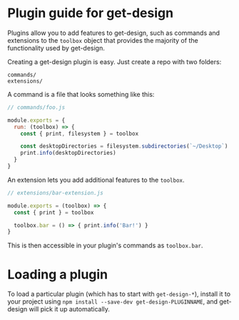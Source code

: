 # Plugin guide for get-design

Plugins allow you to add features to get-design, such as commands and
extensions to the `toolbox` object that provides the majority of the functionality
used by get-design.

Creating a get-design plugin is easy. Just create a repo with two folders:

```
commands/
extensions/
```

A command is a file that looks something like this:

```js
// commands/foo.js

module.exports = {
  run: (toolbox) => {
    const { print, filesystem } = toolbox

    const desktopDirectories = filesystem.subdirectories(`~/Desktop`)
    print.info(desktopDirectories)
  }
}
```

An extension lets you add additional features to the `toolbox`.

```js
// extensions/bar-extension.js

module.exports = (toolbox) => {
  const { print } = toolbox

  toolbox.bar = () => { print.info('Bar!') }
}
```

This is then accessible in your plugin's commands as `toolbox.bar`.

# Loading a plugin

To load a particular plugin (which has to start with `get-design-*`),
install it to your project using `npm install --save-dev get-design-PLUGINNAME`,
and get-design will pick it up automatically.
